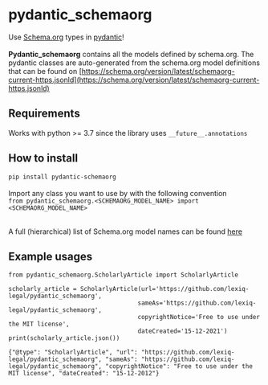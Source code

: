 # pydantic_schemaorg

Use [Schema.org](https://schema.org) types in [pydantic](https://pydantic-docs.helpmanual.io/)! <br> <br>
**Pydantic_schemaorg** contains all the models defined by schema.org. The pydantic classes are auto-generated from the
schema.org model definitions that can be found
on [https://schema.org/version/latest/schemaorg-current-https.jsonld](https://schema.org/version/latest/schemaorg-current-https.jsonld)

## Requirements

Works with python >= 3.7 since the library uses `__future__.annotations`

## How to install

```pip install pydantic-schemaorg```<br><br>
Import any class you want to use by with the following convention<br>
```from pydantic_schemaorg.<SCHEMAORG_MODEL_NAME> import <SCHEMAORG_MODEL_NAME>```<br><br>

A full (hierarchical) list of Schema.org model names can be found [here](https://schema.org/docs/full.html)

## Example usages

```
from pydantic_schemaorg.ScholarlyArticle import ScholarlyArticle

scholarly_article = ScholarlyArticle(url='https://github.com/lexiq-legal/pydantic_schemaorg',
                                    sameAs='https://github.com/lexiq-legal/pydantic_schemaorg',
                                    copyrightNotice='Free to use under the MIT license',
                                    dateCreated='15-12-2021')
print(scholarly_article.json())
```

```
{"@type": "ScholarlyArticle", "url": "https://github.com/lexiq-legal/pydantic_schemaorg", "sameAs": "https://github.com/lexiq-legal/pydantic_schemaorg", "copyrightNotice": "Free to use under the MIT license", "dateCreated": "15-12-2012"}
```